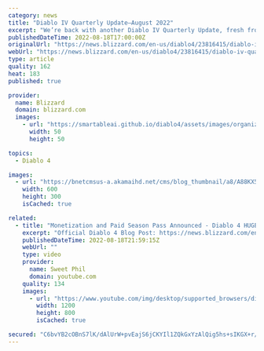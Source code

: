 ```yaml
---
category: news
title: "Diablo IV Quarterly Update—August 2022"
excerpt: "We’re back with another Diablo IV Quarterly Update, fresh from the Burning Hells! Join our development team as they introduce and elaborate on Diablo IV’s Seasons and Season Journeys."
publishedDateTime: 2022-08-18T17:00:00Z
originalUrl: "https://news.blizzard.com/en-us/diablo4/23816415/diablo-iv-quarterly-update-august-2022"
webUrl: "https://news.blizzard.com/en-us/diablo4/23816415/diablo-iv-quarterly-update-august-2022"
type: article
quality: 162
heat: 183
published: true

provider:
  name: Blizzard
  domain: blizzard.com
  images:
    - url: "https://smartableai.github.io/diablo4/assets/images/organizations/blizzard.com-50x50.jpg"
      width: 50
      height: 50

topics:
  - Diablo 4

images:
  - url: "https://bnetcmsus-a.akamaihd.net/cms/blog_thumbnail/a8/A88KX5PHSGB41660608957353.png"
    width: 600
    height: 300
    isCached: true

related:
  - title: "Monetization and Paid Season Pass Announced - Diablo 4 HUGE Quarterly Update"
    excerpt: "Official Diablo 4 Blog Post: https://news.blizzard.com/en-us/diablo4/23816415/diablo-iv-quarterly-update-august-2022 ..."
    publishedDateTime: 2022-08-18T21:59:15Z
    webUrl: ""
    type: video
    provider:
      name: Sweet Phil
      domain: youtube.com
    quality: 134
    images:
      - url: "https://www.youtube.com/img/desktop/supported_browsers/dinosaur.png"
        width: 1200
        height: 800
        isCached: true

secured: "C6bvYB2cOBnS7lK/dAlUrW+pvEajS6jCKYIl1ZQkGxYzAlQig5hs+sIKGX+r/6JFLSbRTUDryWMdIWMmtmlWX6iGt19FALvbvZnwrXnKjyLWMPhBSeFtMgAXBYeyXoz7INjMhdizkC7T2HqSAa+vUTucoS6PH1ZD82BpMRagJFvW84+eBlO8SOyhQ2yWIga4dX0flwzcAriSrtkIMz0Z6YWsyyTykla+1uE2XpDUNDrYZGvfTFve7nCBSaxWCMldZQtQql4fV7wT2InJ8wOVf4fDMp8PacB71FkxCVX19aEHqQAeP/z1I9LPeO/k/ZL/HJqH8tJjrtmyxXu8VD/Fg8R31o/UyN/v1I2SnXZ2RpQ=;+sTRAtXWr8SHcJ2pSWLiLw=="
---
```


